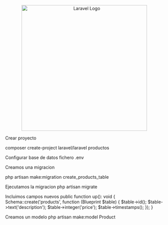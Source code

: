 <p align="center"><a href="https://laravel.com" target="_blank"><img src="https://raw.githubusercontent.com/laravel/art/master/logo-lockup/5%20SVG/2%20CMYK/1%20Full%20Color/laravel-logolockup-cmyk-red.svg" width="400" alt="Laravel Logo"></a></p>

Crear proyecto
<p>composer create-project laravel/laravel productos</p>

Configurar base de datos fichero .env

Creamos una migracion
<p>php artisan make:migration create_products_table</p>

Ejecutamos la migracion
php artisan migrate


Incluimos campos nuevos
public function up(): void
    {
        Schema::create('products', function (Blueprint $table) {
            $table->id();
            $table->text('description');
            $table->integer('price');
            $table->timestamps();
        });
    }

Creamos un modelo
php artisan make:model Product
